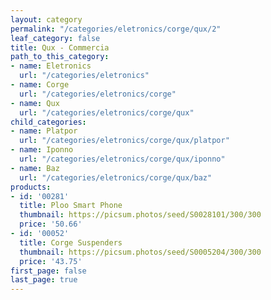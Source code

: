 ```yaml
---
layout: category
permalink: "/categories/eletronics/corge/qux/2"
leaf_category: false
title: Qux - Commercia
path_to_this_category:
- name: Eletronics
  url: "/categories/eletronics"
- name: Corge
  url: "/categories/eletronics/corge"
- name: Qux
  url: "/categories/eletronics/corge/qux"
child_categories:
- name: Platpor
  url: "/categories/eletronics/corge/qux/platpor"
- name: Iponno
  url: "/categories/eletronics/corge/qux/iponno"
- name: Baz
  url: "/categories/eletronics/corge/qux/baz"
products:
- id: '00281'
  title: Ploo Smart Phone
  thumbnail: https://picsum.photos/seed/S0028101/300/300
  price: '50.66'
- id: '00052'
  title: Corge Suspenders
  thumbnail: https://picsum.photos/seed/S0005204/300/300
  price: '43.75'
first_page: false
last_page: true
---
```

